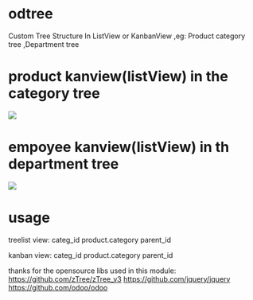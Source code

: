 # odtree
Custom Tree Structure In ListView or KanbanView ,eg: Product category tree ,Department tree

product kanview(listView) in the category tree 
===
<img  src="https://github.com/openliu/odtree/blob/10.0/odtree/static/description/demo.jpg?raw=true" />

empoyee kanview(listView) in th department tree 
===
<img  src="https://github.com/openliu/odtree/blob/10.0/odtree/static/description/demo2.jpg?raw=true" />

usage
===
treelist view:
            <xpath expr="//tree" position="attributes">
                <attribute name="categ_property">categ_id</attribute>
                <attribute name="categ_model">product.category</attribute>
                <attribute name="categ_parent_key">parent_id</attribute>
            </xpath>
            
kanban view:
            <xpath expr="//kanban" position="attributes">
                <attribute name="categ_property">categ_id</attribute>
                <attribute name="categ_model">product.category</attribute>
                <attribute name="categ_parent_key">parent_id</attribute>
            </xpath>


thanks for the opensource libs used in this module:
https://github.com/zTree/zTree_v3
https://github.com/jquery/jquery
https://github.com/odoo/odoo
